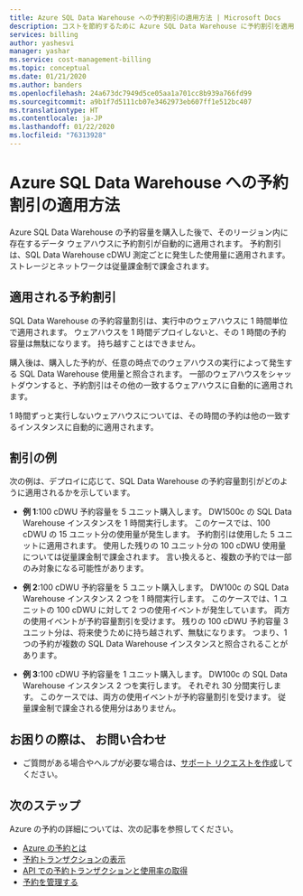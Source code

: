 ```yaml
---
title: Azure SQL Data Warehouse への予約割引の適用方法 | Microsoft Docs
description: コストを節約するために Azure SQL Data Warehouse に予約割引を適用する方法を説明します。
services: billing
author: yashesvi
manager: yashar
ms.service: cost-management-billing
ms.topic: conceptual
ms.date: 01/21/2020
ms.author: banders
ms.openlocfilehash: 24a673dc7949d5ce05aa1a701cc8b939a766fd99
ms.sourcegitcommit: a9b1f7d5111cb07e3462973eb607ff1e512bc407
ms.translationtype: HT
ms.contentlocale: ja-JP
ms.lasthandoff: 01/22/2020
ms.locfileid: "76313928"
---
```

# <a name="how-reservation-discounts-apply-to-azure-sql-data-warehouse"></a>Azure SQL Data Warehouse への予約割引の適用方法

Azure SQL Data Warehouse の予約容量を購入した後で、そのリージョン内に存在するデータ ウェアハウスに予約割引が自動的に適用されます。 予約割引は、SQL Data Warehouse cDWU 測定ごとに発生した使用量に適用されます。 ストレージとネットワークは従量課金制で課金されます。

## <a name="reservation-discount-application"></a>適用される予約割引

SQL Data Warehouse の予約容量割引は、実行中のウェアハウスに 1 時間単位で適用されます。 ウェアハウスを 1 時間デプロイしないと、その 1 時間の予約容量は無駄になります。 持ち越すことはできません。

購入後は、購入した予約が、任意の時点でのウェアハウスの実行によって発生する SQL Data Warehouse 使用量と照合されます。 一部のウェアハウスをシャットダウンすると、予約割引はその他の一致するウェアハウスに自動的に適用されます。

1 時間ずっと実行しないウェアハウスについては、その時間の予約は他の一致するインスタンスに自動的に適用されます。

## <a name="discount-examples"></a>割引の例

次の例は、デプロイに応じて、SQL Data Warehouse の予約容量割引がどのように適用されるかを示しています。

- **例 1**:100 cDWU 予約容量を 5 ユニット購入します。 DW1500c の SQL Data Warehouse インスタンスを 1 時間実行します。 このケースでは、100 cDWU の 15 ユニット分の使用量が発生します。 予約割引は使用した 5 ユニットに適用されます。 使用した残りの 10 ユニット分の 100 cDWU 使用量については従量課金制で課金されます。 言い換えると、複数の予約では一部のみ対象になる可能性があります。

- **例 2**:100 cDWU 予約容量を 5 ユニット購入します。 DW100c の SQL Data Warehouse インスタンス 2 つを 1 時間実行します。 このケースでは、1 ユニットの 100 cDWU に対して 2 つの使用イベントが発生しています。 両方の使用イベントが予約容量割引を受けます。 残りの 100 cDWU 予約容量 3 ユニット分は、将来使うために持ち越されず、無駄になります。 つまり、1 つの予約が複数の SQL Data Warehouse インスタンスと照合されることがあります。

- **例 3**:100 cDWU 予約容量を 1 ユニット購入します。 DW100c の SQL Data Warehouse インスタンス 2 つを実行します。 それぞれ 30 分間実行します。 このケースでは、両方の使用イベントが予約容量割引を受けます。 従量課金制で課金される使用分はありません。

## <a name="need-help-contact-us"></a>お困りの際は、 お問い合わせ

- ご質問がある場合やヘルプが必要な場合は、[サポート リクエストを作成](https://go.microsoft.com/fwlink/?linkid=2083458)してください。

## <a name="next-steps"></a>次のステップ

Azure の予約の詳細については、次の記事を参照してください。

- [Azure の予約とは](save-compute-costs-reservations.md)
- [予約トランザクションの表示](view-reservations.md)
- [API での予約トランザクションと使用率の取得](reservation-apis.md)
- [予約を管理する](manage-reserved-vm-instance.md)
